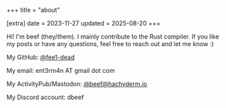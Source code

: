 +++
title = "about"

[extra]
date = 2023-11-27
updated = 2025-08-20
+++

Hi! I'm beef (they/them). I mainly contribute to the Rust compiler. If you like my posts or have any questions,
feel free to reach out and let me know :)

My GitHub: [@fee1-dead](https://github.com/fee1-dead)

My email: ent3rm4n AT gmail dot com

My ActivityPub/Mastodon: <a href="https://hachyderm.io/@beef" rel="me">@beef@hachyderm.io</a>

My Discord account: dbeef
